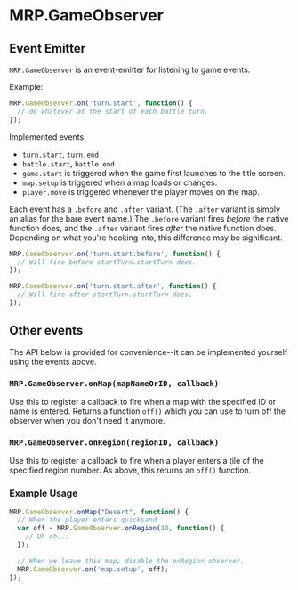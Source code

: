 # MRP.GameObserver

## Event Emitter

`MRP.GameObserver` is an event-emitter for listening to game events.

Example:

```js
MRP.GameObserver.on('turn.start', function() {
  // do whatever at the start of each battle turn.
});
```

Implemented events:

- `turn.start`, `turn.end`
- `battle.start`, `battle.end`
- `game.start` is triggered when the game first launches to the title screen.
- `map.setup` is triggered when a map loads or changes.
- `player.move` is triggered whenever the player moves on the map.

Each event has a `.before` and `.after` variant. (The `.after` variant is
simply an alias for the bare event name.) The `.before` variant fires *before*
the native function does, and the `.after` variant fires *after* the native
function does. Depending on what you're hooking into, this difference may be
significant.

```js
MRP.GameObserver.on('turn.start.before', function() {
  // Will fire before startTurn.startTurn does.
});

MRP.GameObserver.on('turn.start.after', function() {
  // Will fire after startTurn.startTurn does.
});
```

## Other events

The API below is provided for convenience--it can be implemented yourself using
the events above.

### `MRP.GameObserver.onMap(mapNameOrID, callback)`

Use this to register a callback to fire when a map with the specified ID or
name is entered. Returns a function `off()` which you can use to turn off the
observer when you don't need it anymore.

### `MRP.GameObserver.onRegion(regionID, callback)`

Use this to register a callback to fire when a player enters a tile of the
specified region number. As above, this returns an `off()` function.

### Example Usage

```javascript
MRP.GameObserver.onMap("Desert", function() {
  // When the player enters quicksand
  var off = MRP.GameObserver.onRegion(10, function() {
    // Uh oh...
  });

  // When we leave this map, disable the onRegion observer.
  MRP.GameObserver.on('map.setup', off);
});
```

